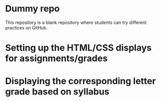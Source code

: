 # Dummy repo
This repository is a blank repository where students can try different practices on GitHub.

# Setting up the HTML/CSS displays for assignments/grades

# Displaying the corresponding letter grade based on syllabus